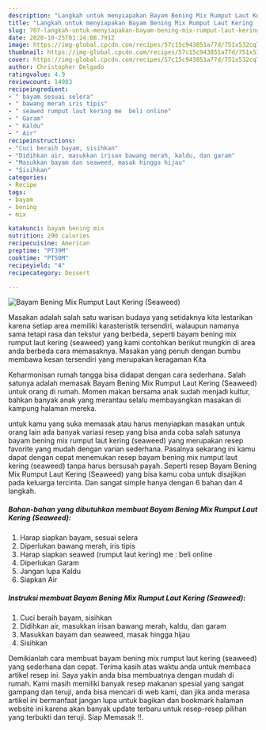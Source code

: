 ```yaml
---
description: "Langkah untuk menyiapakan Bayam Bening Mix Rumput Laut Kering (Seaweed) Homemade"
title: "Langkah untuk menyiapakan Bayam Bening Mix Rumput Laut Kering (Seaweed) Homemade"
slug: 707-langkah-untuk-menyiapakan-bayam-bening-mix-rumput-laut-kering-seaweed-homemade
date: 2020-10-25T01:24:08.791Z
image: https://img-global.cpcdn.com/recipes/57c15c943851a77d/751x532cq70/bayam-bening-mix-rumput-laut-kering-seaweed-foto-resep-utama.jpg
thumbnail: https://img-global.cpcdn.com/recipes/57c15c943851a77d/751x532cq70/bayam-bening-mix-rumput-laut-kering-seaweed-foto-resep-utama.jpg
cover: https://img-global.cpcdn.com/recipes/57c15c943851a77d/751x532cq70/bayam-bening-mix-rumput-laut-kering-seaweed-foto-resep-utama.jpg
author: Christopher Delgado
ratingvalue: 4.9
reviewcount: 14983
recipeingredient:
- " bayam sesuai selera"
- " bawang merah iris tipis"
- " seawed rumput laut kering me  beli online"
- " Garam"
- " Kaldu"
- " Air"
recipeinstructions:
- "Cuci beraih bayam, sisihkan"
- "Didihkan air, masukkan irisan bawang merah, kaldu, dan garam"
- "Masukkan bayam dan seaweed, masak hingga hijau"
- "Sisihkan"
categories:
- Recipe
tags:
- bayam
- bening
- mix

katakunci: bayam bening mix 
nutrition: 290 calories
recipecuisine: American
preptime: "PT39M"
cooktime: "PT50M"
recipeyield: "4"
recipecategory: Dessert

---
```



![Bayam Bening Mix Rumput Laut Kering (Seaweed)](https://img-global.cpcdn.com/recipes/57c15c943851a77d/751x532cq70/bayam-bening-mix-rumput-laut-kering-seaweed-foto-resep-utama.jpg)

Masakan adalah salah satu warisan budaya yang setidaknya kita lestarikan karena setiap area memiliki karasteristik tersendiri, walaupun namanya sama tetapi rasa dan tekstur yang berbeda, seperti bayam bening mix rumput laut kering (seaweed) yang kami contohkan berikut mungkin di area anda berbeda cara memasaknya. Masakan yang penuh dengan bumbu membawa kesan tersendiri yang merupakan keragaman Kita



Keharmonisan rumah tangga bisa didapat dengan cara sederhana. Salah satunya adalah memasak Bayam Bening Mix Rumput Laut Kering (Seaweed) untuk orang di rumah. Momen makan bersama anak sudah menjadi kultur, bahkan banyak anak yang merantau selalu membayangkan masakan di kampung halaman mereka.

untuk kamu yang suka memasak atau harus menyiapkan masakan untuk orang lain ada banyak variasi resep yang bisa anda coba salah satunya bayam bening mix rumput laut kering (seaweed) yang merupakan resep favorite yang mudah dengan varian sederhana. Pasalnya sekarang ini kamu dapat dengan cepat menemukan resep bayam bening mix rumput laut kering (seaweed) tanpa harus bersusah payah.
Seperti resep Bayam Bening Mix Rumput Laut Kering (Seaweed) yang bisa kamu coba untuk disajikan pada keluarga tercinta. Dan sangat simple hanya dengan 6 bahan dan 4 langkah.


<!--inarticleads1-->

##### Bahan-bahan yang dibutuhkan membuat Bayam Bening Mix Rumput Laut Kering (Seaweed):

1. Harap siapkan  bayam, sesuai selera
1. Diperlukan  bawang merah, iris tipis
1. Harap siapkan  seawed (rumput laut kering) me : beli online
1. Diperlukan  Garam
1. Jangan lupa  Kaldu
1. Siapkan  Air




<!--inarticleads2-->

##### Instruksi membuat  Bayam Bening Mix Rumput Laut Kering (Seaweed):

1. Cuci beraih bayam, sisihkan
1. Didihkan air, masukkan irisan bawang merah, kaldu, dan garam
1. Masukkan bayam dan seaweed, masak hingga hijau
1. Sisihkan




Demikianlah cara membuat bayam bening mix rumput laut kering (seaweed) yang sederhana dan cepat. Terima kasih atas waktu anda untuk membaca artikel resep ini. Saya yakin anda bisa membuatnya dengan mudah di rumah. Kami masih memiliki banyak resep makanan spesial yang sangat gampang dan teruji, anda bisa mencari di web kami, dan jika anda merasa artikel ini bermanfaat jangan lupa untuk bagikan dan bookmark halaman website ini karena akan banyak update terbaru untuk resep-resep pilihan yang terbukti dan teruji. Siap Memasak !!. 
